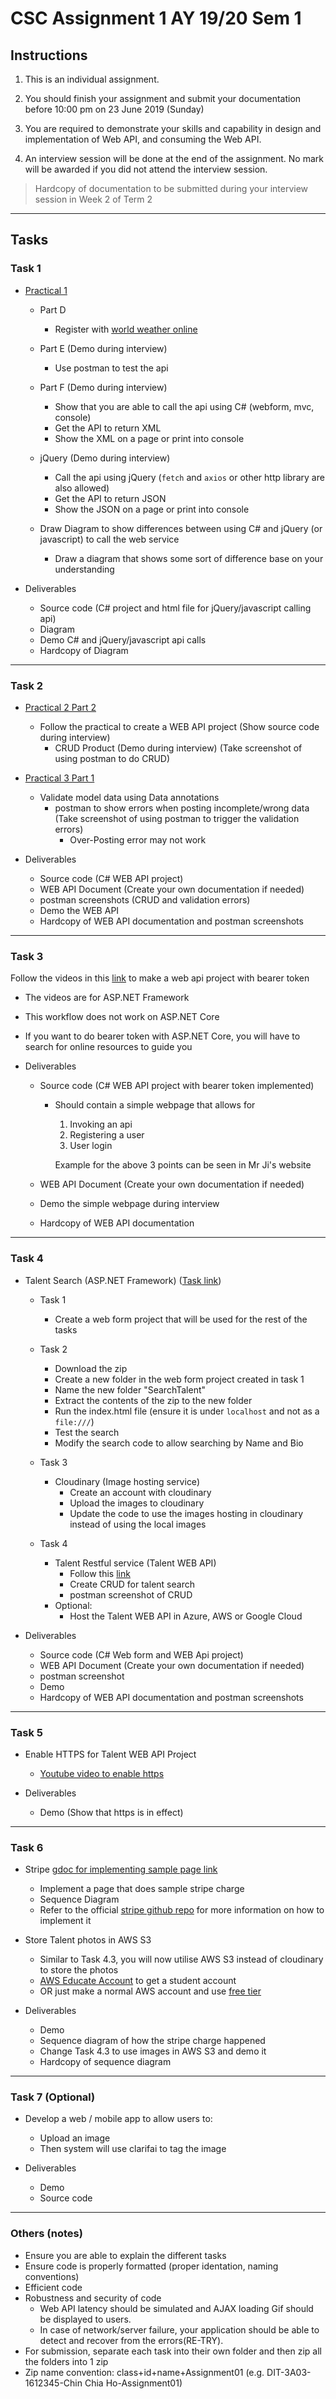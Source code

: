 # CSC Assignment 1 AY 19/20 Sem 1

## Instructions

1.  This is an individual assignment.

2.  You should finish your assignment and submit your documentation before 10:00 pm on 23 June 2019 (Sunday)

3.  You are required to demonstrate your skills and capability in design and implementation of Web API, and consuming the Web API.

4.  An interview session will be done at the end of the assignment. No mark will be awarded if you did not attend the interview session.

> Hardcopy of documentation to be submitted during your interview session in Week 2 of Term 2

---

## Tasks

### Task 1

-   [Practical 1](https://docs.google.com/document/d/1t-mTUI2V1UIySb-VDOgZ6m0c9NBJVOmcaIdnIlx9CVg/edit#bookmark=id.9ato13epfk99)

    -   Part D

        -   Register with [world weather online](https://developer.worldweatheronline.com/)

    -   Part E (Demo during interview)

        -   Use postman to test the api

    -   Part F (Demo during interview)

        -   Show that you are able to call the api using C# (webform, mvc, console)
        -   Get the API to return XML
        -   Show the XML on a page or print into console

    -   jQuery (Demo during interview)

        -   Call the api using jQuery (`fetch` and `axios` or other http library are also allowed)
        -   Get the API to return JSON
        -   Show the JSON on a page or print into console

    -   Draw Diagram to show differences between using C# and jQuery (or javascript) to call the web service
        -   Draw a diagram that shows some sort of difference base on your understanding

-   Deliverables
    -   Source code (C# project and html file for jQuery/javascript calling api)
    -   Diagram
    -   Demo C# and jQuery/javascript api calls
    -   Hardcopy of Diagram

---

### Task 2

-   [Practical 2 Part 2](https://docs.google.com/document/d/1fQCyw4GJJcSDXCAzRe9RRso-ldYJ3Ygay3UMnpahQM0/edit#bookmark=id.uu2kbbog5u9d)

    -   Follow the practical to create a WEB API project (Show source code during interview)
        -   CRUD Product (Demo during interview) (Take screenshot of using postman to do CRUD)

-   [Practical 3 Part 1](https://docs.google.com/document/d/1a-Q5qkz5xAfHDKnN15zJPM69xpfsH-x7bWPAQid-m7U/edit#heading=h.i10i9kig19vg)

    -   Validate model data using Data annotations
        -   postman to show errors when posting incomplete/wrong data (Take screenshot of using postman to trigger the validation errors)
            -   Over-Posting error may not work

-   Deliverables
    -   Source code (C# WEB API project)
    -   WEB API Document (Create your own documentation if needed)
    -   postman screenshots (CRUD and validation errors)
    -   Demo the WEB API
    -   Hardcopy of WEB API documentation and postman screenshots

---

### Task 3

Follow the videos in this [link](http://mycsc.net/uncategorized/web-api-2-security-authentication-bearer-token-tutorial/) to make a web api project with bearer token

-   The videos are for ASP.NET Framework
-   This workflow does not work on ASP.NET Core

-   If you want to do bearer token with ASP.NET Core, you will have to search for online resources to guide you

-   Deliverables

    -   Source code (C# WEB API project with bearer token implemented)

        -   Should contain a simple webpage that allows for

            1.  Invoking an api
            2.  Registering a user
            3.  User login

            Example for the above 3 points can be seen in Mr Ji's website

    -   WEB API Document (Create your own documentation if needed)
    -   Demo the simple webpage during interview
    -   Hardcopy of WEB API documentation

---

### Task 4

-   Talent Search (ASP.NET Framework) ([Task link](http://mycsc.net/cloud-service/restful/e-learning-week-activity/))

    -   Task 1

        -   Create a web form project that will be used for the rest of the tasks

    -   Task 2

        -   Download the zip
        -   Create a new folder in the web form project created in task 1
        -   Name the new folder "SearchTalent"
        -   Extract the contents of the zip to the new folder
        -   Run the index.html file (ensure it is under `localhost` and not as a `file:///`)
        -   Test the search
        -   Modify the search code to allow searching by Name and Bio

    -   Task 3

        -   Cloudinary (Image hosting service)
            -   Create an account with cloudinary
            -   Upload the images to cloudinary
            -   Update the code to use the images hosting in cloudinary instead of using the local images

    -   Task 4
        -   Talent Restful service (Talent WEB API)
            -   Follow this [link](https://docs.google.com/document/d/1NHjfY4ypOxnfB5JfY_g_yr14hPVZFf5-8248H1JeZD0/edit)
            -   Create CRUD for talent search
            -   postman screenshot of CRUD
        -   Optional:
            -   Host the Talent WEB API in Azure, AWS or Google Cloud

-   Deliverables
    -   Source code (C# Web form and WEB Api project)
    -   WEB API Document (Create your own documentation if needed)
    -   postman screenshot
    -   Demo
    -   Hardcopy of WEB API documentation and postman screenshots

---

### Task 5

-   Enable HTTPS for Talent WEB API Project

    -   [Youtube video to enable https](https://www.youtube.com/watch?v=xIzlD-frEw4&t=179s)

-   Deliverables
    -   Demo (Show that https is in effect)

---

### Task 6

-   Stripe [gdoc for implementing sample page link](https://docs.google.com/document/d/1sBDyVmLOHkDB5cHqbnG3mzuwwv6y5QSMWhifBxKxvvI/edit?usp=sharing)

    -   Implement a page that does sample stripe charge
    -   Sequence Diagram
    -   Refer to the official [stripe github repo](https://github.com/stripe/stripe-dotnet) for more information on how to implement it

-   Store Talent photos in AWS S3

    -   Similar to Task 4.3, you will now utilise AWS S3 instead of cloudinary to store the photos
    -   [AWS Educate Account](https://aws.amazon.com/education/awseducate/) to get a student account
    -   OR just make a normal AWS account and use [free tier](https://aws.amazon.com/free/?all-free-tier.sort-by=item.additionalFields.SortRank&all-free-tier.sort-order=asc&awsf.Free%20Tier%20Types=categories%23featured)

-   Deliverables
    -   Demo
    -   Sequence diagram of how the stripe charge happened
    -   Change Task 4.3 to use images in AWS S3 and demo it
    -   Hardcopy of sequence diagram

---

### Task 7 (Optional)

-   Develop a web / mobile app to allow users to:

    -   Upload an image
    -   Then system will use clarifai to tag the image

-   Deliverables
    -   Demo
    -   Source code

---

### Others (notes)

-   Ensure you are able to explain the different tasks
-   Ensure code is properly formatted (proper identation, naming conventions)
-   Efficient code
-   Robustness and security of code
    -   Web API latency should be simulated and AJAX loading Gif should be displayed to users.
    -   In case of network/server failure, your application should be able to detect and recover from the errors(RE-TRY).
-   For submission, separate each task into their own folder and then zip all the folders into 1 zip
-   Zip name convention: class+id+name+Assignment01 (e.g. DIT-3A03-1612345-Chin Chia Ho-Assignment01)
